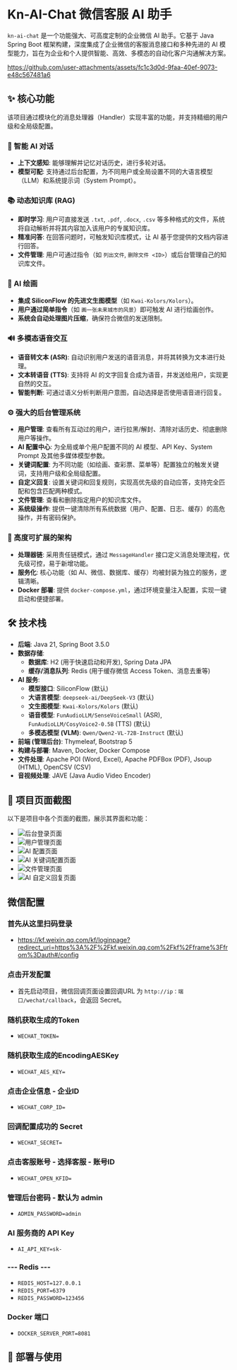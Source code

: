 # Kn-AI-Chat 微信客服 AI 助手

`kn-ai-chat` 是一个功能强大、可高度定制的企业微信 AI 助手。它基于 Java Spring Boot 框架构建，深度集成了企业微信的客服消息接口和多种先进的 AI 模型能力，旨在为企业和个人提供智能、高效、多模态的自动化客户沟通解决方案。

https://github.com/user-attachments/assets/fc1c3d0d-9faa-40ef-9073-e48c567481a6

## ✨ 核心功能
该项目通过模块化的消息处理器（Handler）实现丰富的功能，并支持精细的用户级和全局级配置。

### 🧠 智能 AI 对话
- **上下文感知**: 能够理解并记忆对话历史，进行多轮对话。
- **模型可配**: 支持通过后台配置，为不同用户或全局设置不同的大语言模型（LLM）和系统提示词（System Prompt）。

### 📚 动态知识库 (RAG)
- **即时学习**: 用户可直接发送 `.txt`, `.pdf`, `.docx`, `.csv` 等多种格式的文件，系统将自动解析并将其内容加入该用户的专属知识库。
- **精准问答**: 在回答问题时，可触发知识库模式，让 AI 基于您提供的文档内容进行回答。
- **文件管理**: 用户可通过指令（如 `列出文件`, `删除文件 <ID>`）或后台管理自己的知识库文件。

### 🎨 AI 绘画
- **集成 SiliconFlow 的先进文生图模型**（如 `Kwai-Kolors/Kolors`）。
- **用户通过简单指令**（如 `画一张未来城市的风景`）即可触发 AI 进行绘画创作。
- **系统会自动处理图片压缩**，确保符合微信的发送限制。

### 🔊 多模态语音交互
- **语音转文本 (ASR)**: 自动识别用户发送的语音消息，并将其转换为文本进行处理。
- **文本转语音 (TTS)**: 支持将 AI 的文字回复合成为语音，并发送给用户，实现更自然的交互。
- **智能判断**: 可通过语义分析判断用户意图，自动选择是否使用语音进行回复。

### ⚙️ 强大的后台管理系统
- **用户管理**: 查看所有互动过的用户，进行拉黑/解封、清除对话历史、彻底删除用户等操作。
- **AI 配置中心**: 为全局或单个用户配置不同的 AI 模型、API Key、System Prompt 及其他多媒体模型参数。
- **关键词配置**: 为不同功能（如绘画、查彩票、菜单等）配置独立的触发关键词，支持用户级和全局级配置。
- **自定义回复**: 设置关键词和回复规则，实现高优先级的自动应答，支持完全匹配和包含匹配两种模式。
- **文件管理**: 查看和删除指定用户的知识库文件。
- **系统级操作**: 提供一键清除所有系统数据（用户、配置、日志、缓存）的高危操作，并有密码保护。

### 🔧 高度可扩展的架构
- **处理器链**: 采用责任链模式，通过 `MessageHandler` 接口定义消息处理流程，优先级可控，易于新增功能。
- **服务化**: 核心功能（如 AI、微信、数据库、缓存）均被封装为独立的服务，逻辑清晰。
- **Docker 部署**: 提供 `docker-compose.yml`，通过环境变量注入配置，实现一键启动和便捷部署。

## 🛠️ 技术栈
- **后端**: Java 21, Spring Boot 3.5.0
- **数据存储**:
  - **数据库**: H2 (用于快速启动和开发), Spring Data JPA
  - **缓存/消息队列**: Redis (用于缓存微信 Access Token、消息去重等)
- **AI 服务**:
  - **模型接口**: SiliconFlow (默认)
  - **大语言模型**: `deepseek-ai/DeepSeek-V3` (默认)
  - **文生图模型**: `Kwai-Kolors/Kolors` (默认)
  - **语音模型**: `FunAudioLLM/SenseVoiceSmall` (ASR), `FunAudioLLM/CosyVoice2-0.5B` (TTS) (默认)
  - **多模态模型 (VLM)**: `Qwen/Qwen2-VL-72B-Instruct` (默认)
- **前端 (管理后台)**: Thymeleaf, Bootstrap 5
- **构建与部署**: Maven, Docker, Docker Compose
- **文件处理**: Apache POI (Word, Excel), Apache PDFBox (PDF), Jsoup (HTML), OpenCSV (CSV)
- **音视频处理**: JAVE (Java Audio Video Encoder)

## 📸 项目页面截图
以下是项目中各个页面的截图，展示其界面和功能：
- ![后台登录页面](files/login.png)
- ![用户管理页面](files/user.png)
- ![AI 配置页面](files/config.png)
- ![AI 关键词配置页面](files/keywords.png)
- ![文件管理页面](files/files.png)
- ![AI 自定义回复页面](files/reply.png)

## 微信配置
### 首先从这里扫码登录
- https://kf.weixin.qq.com/kf/loginpage?redirect_uri=https%3A%2F%2Fkf.weixin.qq.com%2Fkf%2Fframe%3Ffrom%3Dauth#/config

### 点击开发配置
- 首先启动项目，微信回调页面设置回调URL 为 `http://ip：端口/wechat/callback`，会返回 Secret。

### 随机获取生成的Token
- `WECHAT_TOKEN=`

### 随机获取生成的EncodingAESKey
- `WECHAT_AES_KEY=`

### 点击企业信息 - 企业ID
- `WECHAT_CORP_ID=`

### 回调配置成功的 Secret
- `WECHAT_SECRET=`

### 点击客服账号 - 选择客服 - 账号ID
- `WECHAT_OPEN_KFID=`

### 管理后台密码 - 默认为 admin
- `ADMIN_PASSWORD=admin`

### AI 服务商的 API Key
- `AI_API_KEY=sk-`

### --- Redis ---
- `REDIS_HOST=127.0.0.1`
- `REDIS_PORT=6379`
- `REDIS_PASSWORD=123456`

### Docker 端口
- `DOCKER_SERVER_PORT=8081`

## 🚀 部署与使用
